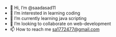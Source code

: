 - 👋 Hi, I’m @saadasad11
- 👀 I’m interested in learning coding
- 🌱 I’m currently learning java scripting
- 💞️ I’m looking to collaborate on web-development
- 📫 How to reach me sa1772477@gmail.com

<!---
saadasad11/saadasad11 is a ✨ special ✨ repository because its `README.md` (this file) appears on your GitHub profile.
You can click the Preview link to take a look at your changes.
--->
